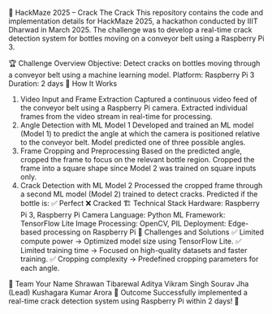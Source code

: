 🚀 HackMaze 2025 – Crack The Crack
This repository contains the code and implementation details for HackMaze 2025, a hackathon conducted by IIIT Dharwad in March 2025. The challenge was to develop a real-time crack detection system for bottles moving on a conveyor belt using a Raspberry Pi 3.

🏆 Challenge Overview
Objective: Detect cracks on bottles moving through a conveyor belt using a machine learning model.
Platform: Raspberry Pi 3
Duration: 2 days
📸 How It Works
1. Video Input and Frame Extraction
Captured a continuous video feed of the conveyor belt using a Raspberry Pi camera.
Extracted individual frames from the video stream in real-time for processing.
2. Angle Detection with ML Model 1
Developed and trained an ML model (Model 1) to predict the angle at which the camera is positioned relative to the conveyor belt.
Model predicted one of three possible angles.
3. Frame Cropping and Preprocessing
Based on the predicted angle, cropped the frame to focus on the relevant bottle region.
Cropped the frame into a square shape since Model 2 was trained on square inputs only.
4. Crack Detection with ML Model 2
Processed the cropped frame through a second ML model (Model 2) trained to detect cracks.
Predicted if the bottle is:
✅ Perfect
❌ Cracked
🏗️ Technical Stack
Hardware: Raspberry Pi 3, Raspberry Pi Camera
Language: Python
ML Framework: TensorFlow Lite
Image Processing: OpenCV, PIL
Deployment: Edge-based processing on Raspberry Pi
🌟 Challenges and Solutions
✅ Limited compute power → Optimized model size using TensorFlow Lite.
✅ Limited training time → Focused on high-quality datasets and faster training.
✅ Cropping complexity → Predefined cropping parameters for each angle.

🤝 Team
Your Name
Shrawan Tibarewal
Aditya Vikram Singh
Sourav Jha (Lead)
Kushagara Kumar Arora
🏅 Outcome
Successfully implemented a real-time crack detection system using Raspberry Pi within 2 days! 🎉
